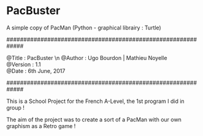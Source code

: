 # PacBuster
A simple copy of PacMan (Python - graphical librairy : Turtle)

#############################################################

@Title : PacBuster \n
@Author : Ugo Bourdon | Mathieu Noyelle                  
@Version : 1.1                                   
@Date : 6th June, 2017                          

#############################################################



This is a School Project for the French A-Level, the 1st program I did in group ! 

The aim of the project was to create a sort of a PacMan with our own graphism as a Retro game ! 

